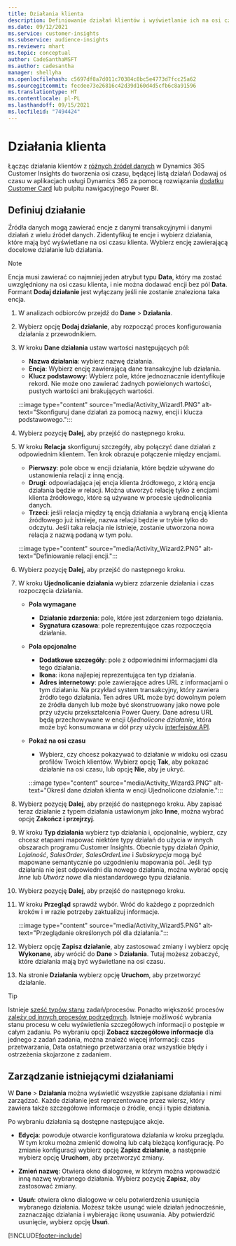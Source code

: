 ```yaml
---
title: Działania klienta
description: Definiowanie działań klientów i wyświetlanie ich na osi czasu w profilach klientów.
ms.date: 09/12/2021
ms.service: customer-insights
ms.subservice: audience-insights
ms.reviewer: mhart
ms.topic: conceptual
author: CadeSanthaMSFT
ms.author: cadesantha
manager: shellyha
ms.openlocfilehash: c5697df8a7d011c70384c8bc5e4773d7fcc25a62
ms.sourcegitcommit: fecdee73e26816c42d39d160d4d5cfb6c8a91596
ms.translationtype: HT
ms.contentlocale: pl-PL
ms.lasthandoff: 09/15/2021
ms.locfileid: "7494424"
---
```

# <a name="customer-activities"></a>Działania klienta

Łącząc działania klientów z [różnych źródeł danych](data-sources.md) w Dynamics 365 Customer Insights do tworzenia osi czasu, będącej listą działań Dodawaj oś czasu w aplikacjach usługi Dynamics 365 za pomocą rozwiązania [dodatku Customer Card](customer-card-add-in.md) lub pulpitu nawigacyjnego Power BI.

## <a name="define-an-activity"></a>Definiuj działanie

Źródła danych mogą zawierać encje z danymi transakcyjnymi i danymi działań z wielu źródeł danych. Zidentyfikuj te encje i wybierz działania, które mają być wyświetlane na osi czasu klienta. Wybierz encję zawierającą docelowe działanie lub działania.

> [!NOTE]
> Encja musi zawierać co najmniej jeden atrybut typu **Data**, który ma zostać uwzględniony na osi czasu klienta, i nie można dodawać encji bez pól **Data**. Formant **Dodaj działanie** jest wyłączany jeśli nie zostanie znaleziona taka encja.

1. W analizach odbiorców przejdź do **Dane** > **Działania**.

1. Wybierz opcję **Dodaj działanie**, aby rozpocząć proces konfigurowania działania z przewodnikiem.

1. W kroku **Dane działania** ustaw wartości następujących pól:

   - **Nazwa działania**: wybierz nazwę działania.
   - **Encja**: Wybierz encję zawierającą dane transakcyjne lub działania.
   - **Klucz podstawowy**: Wybierz pole, które jednoznacznie identyfikuje rekord. Nie może ono zawierać żadnych powielonych wartości, pustych wartości ani brakujących wartości.

   :::image type="content" source="media/Activity_Wizard1.PNG" alt-text="Skonfiguruj dane działań za pomocą nazwy, encji i klucza podstawowego.":::

1. Wybierz pozycję **Dalej**, aby przejść do następnego kroku.

1. W kroku **Relacja** skonfiguruj szczegóły, aby połączyć dane działań z odpowiednim klientem. Ten krok obrazuje połączenie między encjami.  

   - **Pierwszy**: pole obce w encji działania, które będzie używane do ustanowienia relacji z inną encją.
   - **Drugi**: odpowiadająca jej encja klienta źródłowego, z którą encja działania będzie w relacji. Można utworzyć relację tylko z encjami klienta źródłowego, które są używane w procesie ujednolicania danych.
   - **Trzeci**: jeśli relacja między tą encją działania a wybraną encją klienta źródłowego już istnieje, nazwa relacji będzie w trybie tylko do odczytu. Jeśli taka relacja nie istnieje, zostanie utworzona nowa relacja z nazwą podaną w tym polu.

   :::image type="content" source="media/Activity_Wizard2.PNG" alt-text="Definiowanie relacji encji.":::

1. Wybierz pozycję **Dalej**, aby przejść do następnego kroku. 

1. W kroku **Ujednolicanie działania** wybierz zdarzenie działania i czas rozpoczęcia działania. 
   - **Pola wymagane**
      - **Działanie zdarzenia**: pole, które jest zdarzeniem tego działania.
      - **Sygnatura czasowa**: pole reprezentujące czas rozpoczęcia działania.

   - **Pola opcjonalne**
      - **Dodatkowe szczegóły**: pole z odpowiednimi informacjami dla tego działania.
      - **Ikona**: ikona najlepiej reprezentująca ten typ działania.
      - **Adres internetowy**: pole zawierające adres URL z informacjami o tym działaniu. Na przykład system transakcyjny, który zawiera źródło tego działania. Ten adres URL może być dowolnym polem ze źródła danych lub może być skonstruowany jako nowe pole przy użyciu przekształcenia Power Query. Dane adresu URL będą przechowywane w encji *Ujednolicone działanie*, która może być konsumowana w dół przy użyciu [interfejsów API](apis.md).

   - **Pokaż na osi czasu**
      - Wybierz, czy chcesz pokazywać to działanie w widoku osi czasu profilów Twoich klientów. Wybierz opcję **Tak**, aby pokazać działanie na osi czasu, lub opcję **Nie**, aby je ukryć.

      :::image type="content" source="media/Activity_Wizard3.PNG" alt-text="Określ dane działań klienta w encji Ujednolicone działanie.":::

1. Wybierz pozycję **Dalej**, aby przejść do następnego kroku. Aby zapisać teraz działanie z typem działania ustawionym jako **Inne**, można wybrać opcję **Zakończ i przejrzyj**. 

1. W kroku **Typ działania** wybierz typ działania i, opcjonalnie, wybierz, czy chcesz etapami mapować niektóre typy działań do użycia w innych obszarach programu Customer Insights. Obecnie typy działań *Opinia*, *Lojalność*, *SalesOrder*, *SalesOrderLine* i *Subskrypcja* mogą być mapowane semantycznie po uzgodnieniu mapowania pól. Jeśli typ działania nie jest odpowiedni dla nowego działania, można wybrać opcję *Inne* lub *Utwórz nowe* dla niestandardowego typu działania.

1. Wybierz pozycję **Dalej**, aby przejść do następnego kroku. 

1. W kroku **Przegląd** sprawdź wybór. Wróć do każdego z poprzednich kroków i w razie potrzeby zaktualizuj informacje.

   :::image type="content" source="media/Activity_Wizard5.PNG" alt-text="Przeglądanie określonych pól dla działania.":::
   
1. Wybierz opcję **Zapisz działanie**, aby zastosować zmiany i wybierz opcję **Wykonane**, aby wrócić do **Dane** > **Działania**. Tutaj możesz zobaczyć, które działania mają być wyświetlane na osi czasu. 

1. Na stronie **Działania** wybierz opcję **Uruchom**, aby przetworzyć działanie. 

> [!TIP]
> Istnieje [sześć typów stanu](system.md#status-types) zadań/procesów. Ponadto większość procesów [zależy od innych procesów podrzędnych](system.md#refresh-policies). Istnieje możliwość wybrania stanu procesu w celu wyświetlenia szczegółowych informacji o postępie w całym zadaniu. Po wybraniu opcji **Zobacz szczegółowe informacje** dla jednego z zadań zadania, można znaleźć więcej informacji: czas przetwarzania, Data ostatniego przetwarzania oraz wszystkie błędy i ostrzeżenia skojarzone z zadaniem.


## <a name="manage-existing-activities"></a>Zarządzanie istniejącymi działaniami

W **Dane** > **Działania** można wyświetlić wszystkie zapisane działania i nimi zarządzać. Każde działanie jest reprezentowane przez wiersz, który zawiera także szczegółowe informacje o źródle, encji i typie działania.

Po wybraniu działania są dostępne następujące akcje. 

- **Edycja**: powoduje otwarcie konfiguratowa działania w kroku przeglądu. W tym kroku można zmienić dowolną lub całą bieżącą konfigurację. Po zmianie konfiguracji wybierz opcję **Zapisz działanie**, a następnie wybierz opcję **Uruchom**, aby przetworzyć zmiany.

- **Zmień nazwę**: Otwiera okno dialogowe, w którym można wprowadzić inną nazwę wybranego działania. Wybierz pozycję **Zapisz**, aby zastosować zmiany.

- **Usuń**: otwiera okno dialogowe w celu potwierdzenia usunięcia wybranego działania. Możesz także usunąć wiele działań jednocześnie, zaznaczając działania i wybierając ikonę usuwania. Aby potwierdzić usunięcie, wybierz opcję **Usuń**.

[!INCLUDE[footer-include](../includes/footer-banner.md)]
